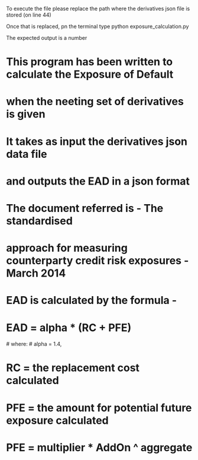 To execute the file please replace the path where the derivatives json file is stored (on line 44)

Once that is replaced, pn the terminal type python exposure_calculation.py

The expected output is a number

# This program has been written to calculate the Exposure of Default
# when the neeting set of derivatives is given
# It takes as input the derivatives json data file
# and outputs the EAD in a json format
# The document referred is  - The standardised
# approach for measuring counterparty credit risk exposures - March 2014


# EAD is calculated by the formula -
# EAD = alpha * (RC + PFE)
# where:
# alpha = 1.4,
# RC = the replacement cost calculated 
# PFE = the amount for potential future exposure calculated 
# PFE = multiplier * AddOn ^ aggregate